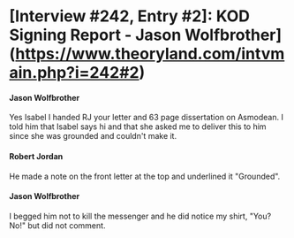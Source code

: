 # [Interview #242, Entry #2]: KOD Signing Report - Jason Wolfbrother](https://www.theoryland.com/intvmain.php?i=242#2)

#### Jason Wolfbrother

Yes Isabel I handed RJ your letter and 63 page dissertation on Asmodean. I told him that Isabel says hi and that she asked me to deliver this to him since she was grounded and couldn't make it.

#### Robert Jordan

He made a note on the front letter at the top and underlined it "Grounded".

#### Jason Wolfbrother

I begged him not to kill the messenger and he did notice my shirt, "You? No!" but did not comment.

